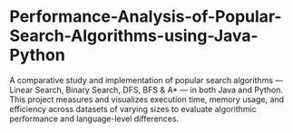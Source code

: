 # Performance-Analysis-of-Popular-Search-Algorithms-using-Java-Python
A comparative study and implementation of popular search algorithms — Linear Search, Binary Search, DFS, BFS &amp; A* — in both Java and Python. This project measures and visualizes execution time, memory usage, and efficiency across datasets of varying sizes to evaluate algorithmic performance and language-level differences.
